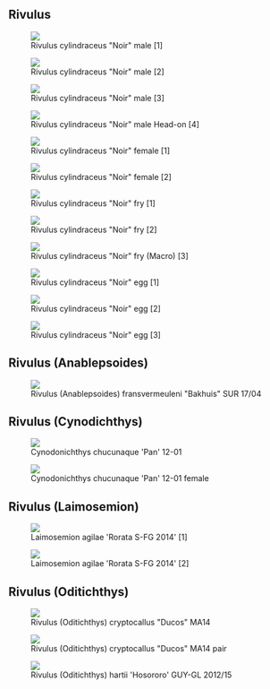 ## Rivulus

<figure>
  <img src="https://thekillifish.net/index_ATTACHMENTS/20250923-cylindraceus_male_8236_OK.jpg" />
  <figcaption>Rivulus cylindraceus "Noir" male [1]</figcaption>
</figure>

<figure>
  <img src="https://thekillifish.net/index_ATTACHMENTS/DSC_0795_cylindraceus_LR.jpg" />
  <figcaption>Rivulus cylindraceus "Noir" male [2]</figcaption>
</figure>

<figure>
  <img src="https://thekillifish.net/index_ATTACHMENTS/20221204-DSC_8189-Enhanced-NR.jpg" />
  <figcaption>Rivulus cylindraceus "Noir" male [3] </figcaption>
</figure>

<figure>
  <img src="https://thekillifish.net/index_ATTACHMENTS/Riv_cylindraceus_headon.jpeg" />
  <figcaption>Rivulus cylindraceus "Noir" male Head-on [4] </figcaption>
</figure>


<figure>
  <img src="https://thekillifish.net/index_ATTACHMENTS/20250923-cylindraceus_female_8196_GOOD.jpg" />
  <figcaption>Rivulus cylindraceus "Noir" female [1]</figcaption>
</figure>

<figure>
  <img src="https://thekillifish.net/index_ATTACHMENTS/DSC_0876_cylindraceus_female_LR.jpg" />
  <figcaption>Rivulus cylindraceus "Noir" female [2]</figcaption>
</figure>

<figure>
  <img src="https://thekillifish.net/index_ATTACHMENTS/riv_cylindraceus_fry.jpeg" />
  <figcaption>Rivulus cylindraceus "Noir" fry [1]</figcaption>
</figure>

<figure>
  <img src="https://thekillifish.net/index_ATTACHMENTS/riv_cylindraceus_fry2.jpeg" />
  <figcaption>Rivulus cylindraceus "Noir" fry [2]</figcaption>
</figure>

<figure>
  <img src="https://thekillifish.net/index_ATTACHMENTS/20250516-R_cylindraceus_macro_16_BEST.jpg" />
  <figcaption>Rivulus cylindraceus "Noir" fry (Macro) [3]</figcaption>
</figure>

<figure>
  <img src="https://thekillifish.net/index_ATTACHMENTS/20250517-R_cylindraceus_egg_031.jpg" />
  <figcaption>Rivulus cylindraceus "Noir" egg [1]</figcaption>
</figure>

<figure>
  <img src="https://thekillifish.net/index_ATTACHMENTS/20250517-R_cylindraceus_egg_032.jpg" />
  <figcaption>Rivulus cylindraceus "Noir" egg [2]</figcaption>
</figure>

<figure>
  <img src="https://thekillifish.net/index_ATTACHMENTS/20250517-R_cylindraceus_egg_033.jpg" />
  <figcaption>Rivulus cylindraceus "Noir" egg [3]</figcaption>
</figure>

## Rivulus (Anablepsoides)

<figure>
  <img src="https://thekillifish.net/index_ATTACHMENTS/DSC_0942_fransvermuelini_LR.jpg" />
  <figcaption>Rivulus (Anablepsoides) fransvermeuleni "Bakhuis" SUR 17/04</figcaption>
</figure>

## Rivulus (Cynodichthys)

<figure>
  <img src="https://thekillifish.net/index_ATTACHMENTS/20211008-chucanaque_Male_DSC_6229.jpg" />
  <figcaption>Cynodonichthys chucunaque 'Pan' 12-01</figcaption>
</figure>

<figure>
  <img src="https://thekillifish.net/index_ATTACHMENTS/20211008_chucanaque-DSC_6150.jpg" />
  <figcaption>Cynodonichthys chucunaque 'Pan' 12-01 female</figcaption>
</figure>

## Rivulus (Laimosemion)

<figure>
  <img src="https://thekillifish.net/index_ATTACHMENTS/20210302-DSC_5007-Laimosemion_agilae_Enhanced-NR.jpg" />
  <figcaption>Laimosemion agilae 'Rorata S-FG 2014' [1]</figcaption>
</figure>

<figure>
  <img src="https://thekillifish.net/index_ATTACHMENTS/20210302-Laimosemion_agilae_Rorata_DSC_4850-Enhanced-NR.jpg" />
  <figcaption>Laimosemion agilae 'Rorata S-FG 2014' [2]</figcaption>
</figure>

## Rivulus (Oditichthys)

<figure>
  <img src="https://thekillifish.net/index_ATTACHMENTS/20250119-cryptocallus_male_5131.jpg" />
  <figcaption>Rivulus (Oditichthys) cryptocallus "Ducos" MA14</figcaption>
</figure>

<figure>
  <img src="https://thekillifish.net/index_ATTACHMENTS/20250119-cryptocallus_pair_5134.jpg" />
  <figcaption>Rivulus (Oditichthys) cryptocallus "Ducos" MA14 pair</figcaption>
</figure>

<figure>
  <img src="https://thekillifish.net/index_ATTACHMENTS/20190605-hartii_male_DSC_1236-Enhanced-NR.jpg" />
  <figcaption>Rivulus (Oditichthys) hartii 'Hosororo' GUY-GL 2012/15</figcaption>
</figure>
